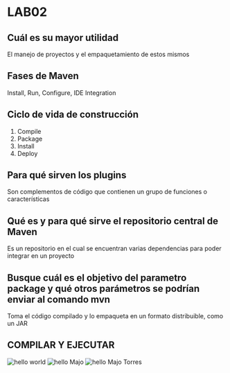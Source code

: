 # LAB02

## Cuál es su mayor utilidad

El manejo de proyectos y el empaquetamiento de estos mismos

## Fases de Maven 

Install, Run, Configure, IDE Integration

## Ciclo de vida de construcción

1. Compile
2. Package
3. Install
4. Deploy

## Para qué sirven los plugins

Son complementos de código que contienen un grupo de funciones o características

## Qué es y para qué sirve el repositorio central de Maven

Es un repositorio en el cual se encuentran varias dependencias para poder integrar en un proyecto 

## Busque cuál es el objetivo del parametro package y qué otros parámetros se podrían enviar al comando mvn

Toma el código compilado y lo empaqueta en un formato distribuible, como un JAR

## COMPILAR Y EJECUTAR

![hello world](/img/holaMundo)
![hello Majo](/img/holaMajo)
![hello Majo Torres](/img/holaMajoTorres)


